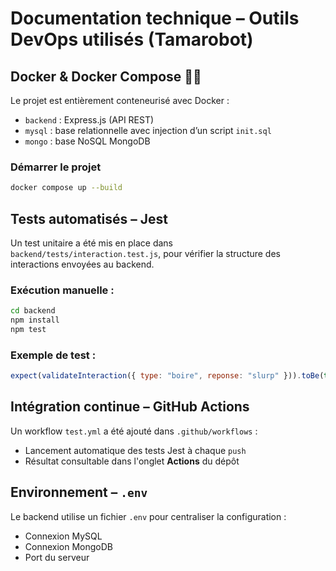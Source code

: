 # Documentation technique – Outils DevOps utilisés (Tamarobot)

## Docker & Docker Compose 🐳🐋

Le projet est entièrement conteneurisé avec Docker :
- `backend` : Express.js (API REST)
- `mysql` : base relationnelle avec injection d’un script `init.sql`
- `mongo` : base NoSQL MongoDB

### Démarrer le projet
```bash
docker compose up --build
```

## Tests automatisés – Jest

Un test unitaire a été mis en place dans `backend/tests/interaction.test.js`, pour vérifier la structure des interactions envoyées au backend.

### Exécution manuelle :
```bash
cd backend
npm install
npm test
```

### Exemple de test :
```js
expect(validateInteraction({ type: "boire", reponse: "slurp" })).toBe(true);
```

## Intégration continue – GitHub Actions

Un workflow `test.yml` a été ajouté dans `.github/workflows` :
- Lancement automatique des tests Jest à chaque `push`
- Résultat consultable dans l'onglet **Actions** du dépôt


## Environnement – `.env`

Le backend utilise un fichier `.env` pour centraliser la configuration :
- Connexion MySQL
- Connexion MongoDB
- Port du serveur

